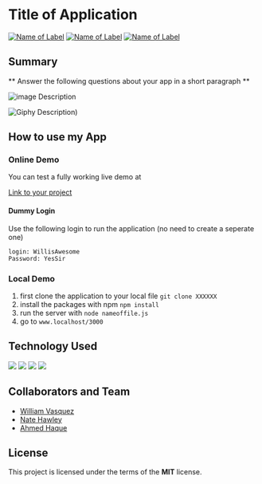 # Title of Application

[![Name of Label](https://img.shields.io/badge/addtexthere-changestatus-blue.svg)](www.Placelinktowebsitehere.com)
[![Name of Label](https://img.shields.io/badge/addtexthere-changestatus-green.svg)](www.Placelinktowebsitehere.com)
[![Name of Label](https://img.shields.io/badge/addtexthere-changestatus-pink.svg)](www.Placelinktowebsitehere.com)

## Summary
** Answer the following questions about your app in a short paragraph **
<!-- what does you app do?
why did you make your app?
how is it different ? -->

![image Description](http://i.imgur.com/lgRe8z4.png)


![Giphy Description](https://media.giphy.com/media/QFAmltthDae8o/giphy.gif))

## How to use my App

### Online Demo
You can test a fully working live demo at

[Link to your project](www.linktoyourproject.com)

#### Dummy Login
Use the following login to run the application (no need to create a seperate one)
```
login: WillisAwesome
Password: YesSir
```
### Local Demo
1. first clone the application to your local file
`git clone XXXXXX`
2. install the packages with npm `npm install`
3. run the server with `node nameoffile.js `
4. go to `www.localhost/3000`

## Technology Used
 ![](http://williamavasquez.herokuapp.com/img/js.png)
 ![](http://williamavasquez.herokuapp.com/img/node.png)
 ![](http://williamavasquez.herokuapp.com/img/mongo.png)
 ![](http://williamavasquez.herokuapp.com/img/react.png)


## Collaborators and Team
- [William Vasquez](https://github.com/williamavasquez)
- [Nate Hawley](https://github.com/Nhawley)
- [Ahmed Haque](https://github.com/afhaque)

## License
This project is licensed under the terms of the **MIT** license.
